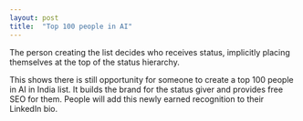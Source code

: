 ```yaml
---
layout: post
title:  "Top 100 people in AI"
---
```


The person creating the list decides who receives status, implicitly placing themselves at the top of the status hierarchy.

This shows there is still opportunity for someone to create a top 100 people in AI in India list. It builds the brand for the status giver and provides free SEO for them. People will add this newly earned recognition to their LinkedIn bio.
